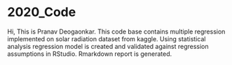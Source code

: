 # 2020_Code

Hi, This is Pranav Deogaonkar. This code base contains multiple regression implemented on solar radiation dataset from kaggle. Using statistical analysis regression model is created and validated against regression assumptions in RStudio. Rmarkdown report is generated.
